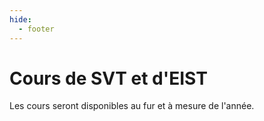 ```yaml
---
hide:
  - footer
---
```

# Cours de SVT et d'EIST

Les cours seront disponibles au fur et à mesure de l'année.

